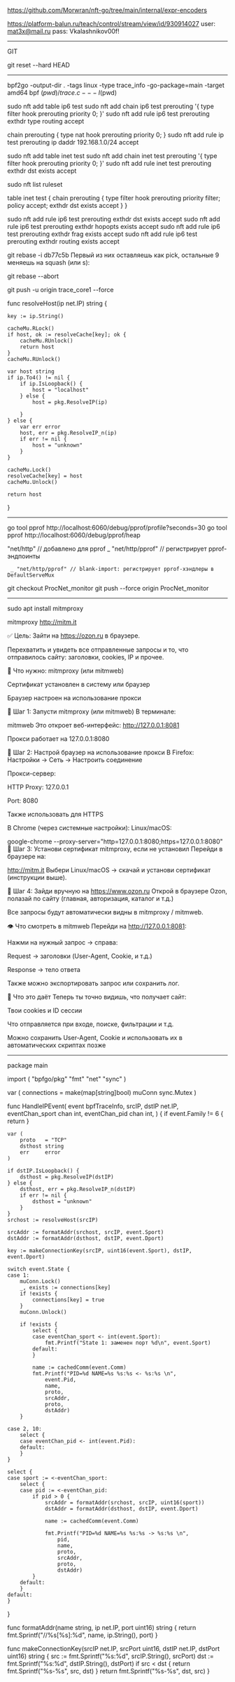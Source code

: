 https://github.com/Morwran/nft-go/tree/main/internal/expr-encoders



https://platform-balun.ru/teach/control/stream/view/id/930914027
user: mat3x@mail.ru
pass: Vkalashnikov00f!

__________________________________________________
GIT

git reset --hard HEAD
____________________________________________________



bpf2go -output-dir . -tags linux -type trace_info -go-package=main -target amd64 bpf $(pwd)/trace.c -- -I$(pwd)



sudo nft add table ip6 test
sudo nft add chain ip6 test prerouting '{ type filter hook prerouting priority 0; }'
sudo nft add rule ip6 test prerouting exthdr type routing accept

chain prerouting {
    type nat hook prerouting priority 0;
}
sudo nft add rule ip test prerouting ip daddr 192.168.1.0/24 accept




sudo nft add table inet test
sudo nft add chain inet test prerouting '{ type filter hook prerouting priority 0; }'
sudo nft add rule inet test prerouting exthdr dst exists accept


sudo nft list ruleset

table inet test {
        chain prerouting {
                type filter hook prerouting priority filter; policy accept;
                exthdr dst exists accept
        }
}


sudo nft add rule ip6 test prerouting exthdr dst exists accept
sudo nft add rule ip6 test prerouting exthdr hopopts exists accept
sudo nft add rule ip6 test prerouting exthdr frag exists accept
sudo nft add rule ip6 test prerouting exthdr routing exists accept



git rebase -i db77c5b 
Первый из них оставляешь как pick, остальные 9 меняешь на squash (или s):

git rebase --abort


git push -u origin trace_core1 --force


func resolveHost(ip net.IP) string {

	key := ip.String()

	cacheMu.RLock()
	if host, ok := resolveCache[key]; ok {
		cacheMu.RUnlock()
		return host
	}
	cacheMu.RUnlock()

	var host string
	if ip.To4() != nil {
		if ip.IsLoopback() {
			host = "localhost"
		} else {
			host = pkg.ResolveIP(ip)

		}
	} else {
		var err error
		host, err = pkg.ResolveIP_n(ip)
		if err != nil {
			host = "unknown"
		}
	}

	cacheMu.Lock()
	resolveCache[key] = host
	cacheMu.Unlock()

	return host
}







_______________________________________________________________________________________________


go tool pprof http://localhost:6060/debug/pprof/profile?seconds=30
go tool pprof http://localhost:6060/debug/pprof/heap



"net/http"      // добавлено для pprof
	_ "net/http/pprof" // регистрирует pprof-эндпоинты

     _ "net/http/pprof" // blank-import: регистрирует pprof-хэндлеры в DefaultServeMux



git checkout ProcNet_monitor
git push --force origin ProcNet_monitor


______________________________________________________________________________________________

sudo apt install mitmproxy

mitmproxy
http://mitm.it




✅ Цель:
Зайти на https://ozon.ru в браузере.

Перехватить и увидеть все отправленные запросы и то, что отправилось сайту: заголовки, cookies, IP и прочее.

🧰 Что нужно:
mitmproxy (или mitmweb)

Сертификат установлен в систему или браузер

Браузер настроен на использование прокси

🔧 Шаг 1: Запусти mitmproxy (или mitmweb)
В терминале:

mitmweb
Это откроет веб-интерфейс: http://127.0.0.1:8081

Прокси работает на 127.0.0.1:8080

🔧 Шаг 2: Настрой браузер на использование прокси
В Firefox:
Настройки → Сеть → Настроить соединение

Прокси-сервер:

HTTP Proxy: 127.0.0.1

Port: 8080

Также использовать для HTTPS

В Chrome (через системные настройки):
Linux/macOS:

google-chrome --proxy-server="http=127.0.0.1:8080;https=127.0.0.1:8080"
🔧 Шаг 3: Установи сертификат mitmproxy, если не установил
Перейди в браузере на:

http://mitm.it
Выбери Linux/macOS → скачай и установи сертификат (инструкции выше).

🔎 Шаг 4: Зайди вручную на https://www.ozon.ru
Открой в браузере Ozon, полазай по сайту (главная, авторизация, каталог и т.д.)

Все запросы будут автоматически видны в mitmproxy / mitmweb.

👁 Что смотреть в mitmweb
Перейди на http://127.0.0.1:8081:

Нажми на нужный запрос → справа:

Request → заголовки (User-Agent, Cookie, и т.д.)

Response → тело ответа

Также можно экспортировать запрос или сохранить лог.

🧠 Что это даёт
Теперь ты точно видишь, что получает сайт:

Твои cookies и ID сессии

Что отправляется при входе, поиске, фильтрации и т.д.

Можно сохранить User-Agent, Cookie и использовать их в автоматических скриптах позже
________________________________________________________________________________

package main

import (
	"bpfgo/pkg"
	"fmt"
	"net"
	"sync"
)

var (
	connections = make(map[string]bool)
	muConn      sync.Mutex
)

func HandleIPEvent(
	event bpfTraceInfo,
	srcIP, dstIP net.IP,
	eventChan_sport chan int,
	eventChan_pid chan int,
) {
	if event.Family != 6 {
		return
	}

	var (
		proto   = "TCP"
		dsthost string
		err     error
	)

	if dstIP.IsLoopback() {
		dsthost = pkg.ResolveIP(dstIP)
	} else {
		dsthost, err = pkg.ResolveIP_n(dstIP)
		if err != nil {
			dsthost = "unknown"
		}
	}
	srchost := resolveHost(srcIP)

	srcAddr := formatAddr(srchost, srcIP, event.Sport)
	dstAddr := formatAddr(dsthost, dstIP, event.Dport)

	key := makeConnectionKey(srcIP, uint16(event.Sport), dstIP, event.Dport)

	switch event.State {
	case 1:
		muConn.Lock()
		_, exists := connections[key]
		if !exists {
			connections[key] = true
		}
		muConn.Unlock()

		if !exists {
			select {
			case eventChan_sport <- int(event.Sport):
				fmt.Printf("State 1: заменен порт %d\n", event.Sport)
			default:
			}

			name := cachedComm(event.Comm)
			fmt.Printf("PID=%d NAME=%s %s:%s <- %s:%s \n",
				event.Pid,
				name,
				proto,
				srcAddr,
				proto,
				dstAddr)
		}

	case 2, 10:
		select {
		case eventChan_pid <- int(event.Pid):
		default:
		}
	}

	select {
	case sport := <-eventChan_sport:
		select {
		case pid := <-eventChan_pid:
			if pid > 0 {
				srcAddr = formatAddr(srchost, srcIP, uint16(sport))
				dstAddr = formatAddr(dsthost, dstIP, event.Dport)

				name := cachedComm(event.Comm)

				fmt.Printf("PID=%d NAME=%s %s:%s -> %s:%s \n",
					pid,
					name,
					proto,
					srcAddr,
					proto,
					dstAddr)
			}
		default:
		}
	default:
	}
}

func formatAddr(name string, ip net.IP, port uint16) string {
	return fmt.Sprintf("//%s[%s]:%d", name, ip.String(), port)
}

func makeConnectionKey(srcIP net.IP, srcPort uint16, dstIP net.IP, dstPort uint16) string {
	src := fmt.Sprintf("%s:%d", srcIP.String(), srcPort)
	dst := fmt.Sprintf("%s:%d", dstIP.String(), dstPort)
	if src < dst {
		return fmt.Sprintf("%s-%s", src, dst)
	}
	return fmt.Sprintf("%s-%s", dst, src)
}




